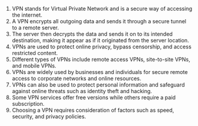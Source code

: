 1. VPN stands for Virtual Private Network and is a secure way of accessing the internet.
2. A VPN encrypts all outgoing data and sends it through a secure tunnel to a remote server.
3. The server then decrypts the data and sends it on to its intended destination, making it appear as if it originated from the server location.
4. VPNs are used to protect online privacy, bypass censorship, and access restricted content.
5. Different types of VPNs include remote access VPNs, site-to-site VPNs, and mobile VPNs.
6. VPNs are widely used by businesses and individuals for secure remote access to corporate networks and online resources.
7. VPNs can also be used to protect personal information and safeguard against online threats such as identity theft and hacking.
8. Some VPN services offer free versions while others require a paid subscription.
9. Choosing a VPN requires consideration of factors such as speed, security, and privacy policies.